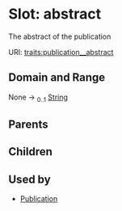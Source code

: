 
# Slot: abstract


The abstract of the publication

URI: [traits:publication__abstract](http://w3id.org/ontogpt/traits/publication__abstract)


## Domain and Range

None &#8594;  <sub>0..1</sub> [String](types/String.md)

## Parents


## Children


## Used by

 * [Publication](Publication.md)

